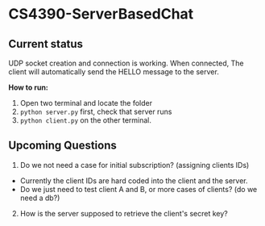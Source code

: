 # CS4390-ServerBasedChat

## Current status
UDP socket creation and connection is working. When connected, The client will automatically send the HELLO message to the server.

**How to run:**
1. Open two terminal and locate the folder
2. `python server.py` first, check that server runs
3. `python client.py` on the other terminal.

## Upcoming Questions
1. Do we not need a case for initial subscription? (assigning clients IDs)
  - Currently the client IDs are hard coded into the client and the server.
  - Do we just need to test client A and B, or more cases of clients? (do we need a db?)
2. How is the server supposed to retrieve the client's secret key?
